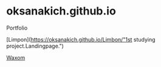 # oksanakich.github.io
Portfolio


[Limpon](https://oksanakich.github.io/Limbon/"1st studying project.Landingpage.")


[Waxom](https://oksanakich.github.io/Waxom/ "2nd Studying Project")
